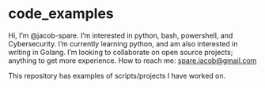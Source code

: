 # code_examples

Hi, I’m @jacob-spare.
I’m interested in python, bash, powershell, and Cybersecurity.
I’m currently learning python, and am also interested in writing in Golang.
I’m looking to collaborate on open source projects; anything to get more experience.
How to reach me: spare.jacob@gmail.com


This repository has examples of scripts/projects I have worked on.
